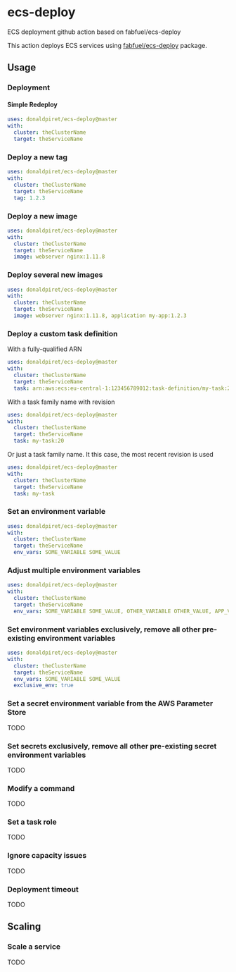 # ecs-deploy
ECS deployment github action based on fabfuel/ecs-deploy

This action deploys ECS services using [fabfuel/ecs-deploy](https://github.com/fabfuel/ecs-deploy) package.

## Usage

### Deployment

#### Simple Redeploy

```yml
uses: donaldpiret/ecs-deploy@master
with:
  cluster: theClusterName
  target: theServiceName
```

### Deploy a new tag

```yml
uses: donaldpiret/ecs-deploy@master
with:
  cluster: theClusterName
  target: theServiceName
  tag: 1.2.3
 ```

### Deploy a new image

```yml
uses: donaldpiret/ecs-deploy@master
with:
  cluster: theClusterName
  target: theServiceName
  image: webserver nginx:1.11.8
 ```

### Deploy several new images

```yml
uses: donaldpiret/ecs-deploy@master
with:
  cluster: theClusterName
  target: theServiceName
  image: webserver nginx:1.11.8, application my-app:1.2.3
 ```

### Deploy a custom task definition

With a fully-qualified ARN

```yml
uses: donaldpiret/ecs-deploy@master
with:
  cluster: theClusterName
  target: theServiceName
  task: arn:aws:ecs:eu-central-1:123456789012:task-definition/my-task:20
 ```

With a task family name with revision

```yml
uses: donaldpiret/ecs-deploy@master
with:
  cluster: theClusterName
  target: theServiceName
  task: my-task:20
 ```

Or just a task family name. It this case, the most recent revision is used

```yml
uses: donaldpiret/ecs-deploy@master
with:
  cluster: theClusterName
  target: theServiceName
  task: my-task
 ```

### Set an environment variable

```yml
uses: donaldpiret/ecs-deploy@master
with:
  cluster: theClusterName
  target: theServiceName
  env_vars: SOME_VARIABLE SOME_VALUE
 ```

### Adjust multiple environment variables

```yml
uses: donaldpiret/ecs-deploy@master
with:
  cluster: theClusterName
  target: theServiceName
  env_vars: SOME_VARIABLE SOME_VALUE, OTHER_VARIABLE OTHER_VALUE, APP_VARIABLE APP_VALUE
 ```

### Set environment variables exclusively, remove all other pre-existing environment variables

```yml
uses: donaldpiret/ecs-deploy@master
with:
  cluster: theClusterName
  target: theServiceName
  env_vars: SOME_VARIABLE SOME_VALUE
  exclusive_env: true
 ```

### Set a secret environment variable from the AWS Parameter Store

TODO

### Set secrets exclusively, remove all other pre-existing secret environment variables

TODO

### Modify a command

TODO

### Set a task role

TODO

### Ignore capacity issues

TODO

### Deployment timeout

TODO

## Scaling

### Scale a service

TODO



